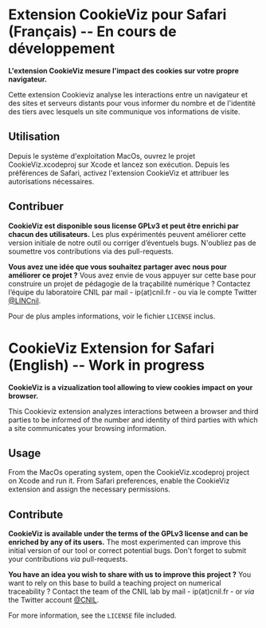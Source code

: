 Extension CookieViz pour Safari (Français) -- En cours de développement
===

**L'extension CookieViz mesure l'impact des cookies sur votre propre navigateur.**

Cette extension Cookieviz analyse les interactions entre un navigateur et des sites et serveurs distants pour vous informer du nombre et de l'identité des tiers avec lesquels un site communique vos informations de visite.


## Utilisation

Depuis le système d'exploitation MacOs, ouvrez le projet CookieViz.xcodeproj sur Xcode et lancez son exécution. Depuis les préférences de Safari, activez l'extension CookieViz et attribuer les autorisations nécessaires.


## Contribuer

**CookieViz est disponible sous license GPLv3 et peut être enrichi par chacun des utilisateurs.** Les plus expérimentés peuvent améliorer cette version initiale de notre outil ou corriger d’éventuels bugs. N'oubliez pas de soumettre vos contributions via des pull-requests.

**Vous avez une idée que vous souhaitez partager avec nous pour améliorer ce projet ?** Vous avez envie de vous appuyer sur cette base pour construire un projet de pédagogie de la traçabilité numérique ? Contactez l’équipe du laboratoire CNIL par mail - ip(at)cnil.fr - ou via le compte Twitter [@LINCnil](https://twitter.com/LINCnil).

Pour de plus amples informations, voir le fichier ``LICENSE`` inclus.

# CookieViz Extension for Safari (English) -- Work in progress

**CookieViz is a vizualization tool allowing to view cookies impact on your browser.**

This Cookieviz extension analyzes interactions between a browser and third parties to be informed of the number and identity of third parties with which a site communicates your browsing information.

## Usage

From the MacOs operating system, open the CookieViz.xcodeproj project on Xcode and run it. From Safari preferences, enable the CookieViz extension and assign the necessary permissions.

## Contribute
**CookieViz is available under the terms of the GPLv3 license and can be enriched by any of its users.** The most experimented can improve this initial version of our tool or correct potential bugs. Don't forget to submit your contributions *via* pull-requests.

**You have an idea you wish to share with us to improve this project ?** You want to rely on this base to build a teaching project on numerical traceability ? Contact the team of the CNIL lab by mail - ip(at)cnil.fr - or *via* the Twitter account [@CNIL](https://twitter.com/CNIL).

For more information, see the `LICENSE` file included.
